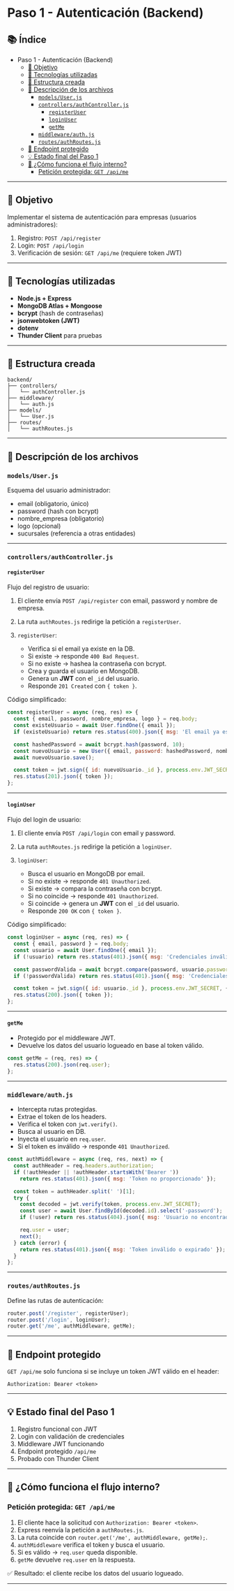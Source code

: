 # Paso 1 - Autenticación (Backend)

## 📚 Índice

- Paso 1 - Autenticación (Backend)
  - [🌟 Objetivo](#-objetivo)
  - [🔹 Tecnologías utilizadas](#-tecnologías-utilizadas)
  - [📂 Estructura creada](#-estructura-creada)
  - [📅 Descripción de los archivos](#-descripción-de-los-archivos)
    - [`models/User.js`](#modelsuserjs)
    - [`controllers/authController.js`](#controllersauthcontrollerjs)
      - [`registerUser`](#registeruser)
      - [`loginUser`](#loginuser)
      - [`getMe`](#getme)
    - [`middleware/auth.js`](#middlewareauthjs)
    - [`routes/authRoutes.js`](#routesauthroutesjs)
  - [🚪 Endpoint protegido](#-endpoint-protegido)
  - [💡 Estado final del Paso 1](#-estado-final-del-paso-1)
  - [🧭 ¿Cómo funciona el flujo interno?](#-cómo-funciona-el-flujo-interno)
    - [Petición protegida: `GET /api/me`](#petición-protegida-get-apime)

---

## 🌟 Objetivo

Implementar el sistema de autenticación para empresas (usuarios administradores):

1. Registro: `POST /api/register`
2. Login: `POST /api/login`
3. Verificación de sesión: `GET /api/me` (requiere token JWT)

---

## 🔹 Tecnologías utilizadas

* **Node.js + Express**
* **MongoDB Atlas + Mongoose**
* **bcrypt** (hash de contraseñas)
* **jsonwebtoken (JWT)**
* **dotenv**
* **Thunder Client** para pruebas

---

## 📂 Estructura creada

```
backend/
├── controllers/
│   └── authController.js
├── middleware/
│   └── auth.js
├── models/
│   └── User.js
├── routes/
│   └── authRoutes.js
```

---

## 📅 Descripción de los archivos

### `models/User.js`

Esquema del usuario administrador:

* email (obligatorio, único)
* password (hash con bcrypt)
* nombre\_empresa (obligatorio)
* logo (opcional)
* sucursales (referencia a otras entidades)

---

### `controllers/authController.js`

#### `registerUser`

Flujo del registro de usuario:

1. El cliente envía `POST /api/register` con email, password y nombre de empresa.
2. La ruta `authRoutes.js` redirige la petición a `registerUser`.
3. `registerUser`:

   * Verifica si el email ya existe en la DB.
   * Si existe → responde `400 Bad Request`.
   * Si no existe → hashea la contraseña con bcrypt.
   * Crea y guarda el usuario en MongoDB.
   * Genera un **JWT** con el `_id` del usuario.
   * Responde `201 Created` con `{ token }`.

Código simplificado:

```js
const registerUser = async (req, res) => {
  const { email, password, nombre_empresa, logo } = req.body;
  const existeUsuario = await User.findOne({ email });
  if (existeUsuario) return res.status(400).json({ msg: 'El email ya está registrado' });

  const hashedPassword = await bcrypt.hash(password, 10);
  const nuevoUsuario = new User({ email, password: hashedPassword, nombre_empresa, logo });
  await nuevoUsuario.save();

  const token = jwt.sign({ id: nuevoUsuario._id }, process.env.JWT_SECRET, { expiresIn: '7d' });
  res.status(201).json({ token });
};
```

---

#### `loginUser`

Flujo del login de usuario:

1. El cliente envía `POST /api/login` con email y password.
2. La ruta `authRoutes.js` redirige la petición a `loginUser`.
3. `loginUser`:

   * Busca el usuario en MongoDB por email.
   * Si no existe → responde `401 Unauthorized`.
   * Si existe → compara la contraseña con bcrypt.
   * Si no coincide → responde `401 Unauthorized`.
   * Si coincide → genera un **JWT** con el `_id` del usuario.
   * Responde `200 OK` con `{ token }`.

Código simplificado:

```js
const loginUser = async (req, res) => {
  const { email, password } = req.body;
  const usuario = await User.findOne({ email });
  if (!usuario) return res.status(401).json({ msg: 'Credenciales inválidas' });

  const passwordValida = await bcrypt.compare(password, usuario.password);
  if (!passwordValida) return res.status(401).json({ msg: 'Credenciales inválidas' });

  const token = jwt.sign({ id: usuario._id }, process.env.JWT_SECRET, { expiresIn: '7d' });
  res.status(200).json({ token });
};
```

---

#### `getMe`

* Protegido por el middleware JWT.
* Devuelve los datos del usuario logueado en base al token válido.

```js
const getMe = (req, res) => {
  res.status(200).json(req.user);
};
```

---

### `middleware/auth.js`

* Intercepta rutas protegidas.
* Extrae el token de los headers.
* Verifica el token con `jwt.verify()`.
* Busca al usuario en DB.
* Inyecta el usuario en `req.user`.
* Si el token es inválido → responde `401 Unauthorized`.

```js
const authMiddleware = async (req, res, next) => {
  const authHeader = req.headers.authorization;
  if (!authHeader || !authHeader.startsWith('Bearer '))
    return res.status(401).json({ msg: 'Token no proporcionado' });

  const token = authHeader.split(' ')[1];
  try {
    const decoded = jwt.verify(token, process.env.JWT_SECRET);
    const user = await User.findById(decoded.id).select('-password');
    if (!user) return res.status(404).json({ msg: 'Usuario no encontrado' });

    req.user = user;
    next();
  } catch (error) {
    return res.status(401).json({ msg: 'Token inválido o expirado' });
  }
};
```

---

### `routes/authRoutes.js`

Define las rutas de autenticación:

```js
router.post('/register', registerUser);
router.post('/login', loginUser);
router.get('/me', authMiddleware, getMe);
```

---

## 🚪 Endpoint protegido

`GET /api/me` solo funciona si se incluye un token JWT válido en el header:

```
Authorization: Bearer <token>
```

---

## 💡 Estado final del Paso 1

1. Registro funcional con JWT
2. Login con validación de credenciales
3. Middleware JWT funcionando
4. Endpoint protegido `/api/me`
5. Probado con Thunder Client

---

## 🧭 ¿Cómo funciona el flujo interno?

### Petición protegida: `GET /api/me`

1. El cliente hace la solicitud con `Authorization: Bearer <token>`.
2. Express reenvía la petición a `authRoutes.js`.
3. La ruta coincide con `router.get('/me', authMiddleware, getMe);`.
4. `authMiddleware` verifica el token y busca el usuario.
5. Si es válido → `req.user` queda disponible.
6. `getMe` devuelve `req.user` en la respuesta.

✅ Resultado: el cliente recibe los datos del usuario logueado.

---
